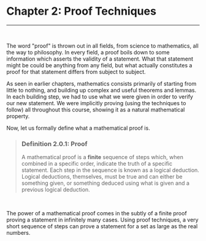 <title>2.0: Introduction – Proof Techniques</title>

# Chapter 2: Proof Techniques
---

<br>

The word "proof" is thrown out in all fields, from science to mathematics, all the way to philosophy. In every field, a proof boils down to some information which asserts the validity of a statement. What that statement might be could be anything from any field, but what actually constitutes a proof for that statement differs from subject to subject.

As seen in earlier chapters, mathematics consists primarily of starting from little to nothing, and building up complex and useful theorems and lemmas. In each building step, we had to use what we were given in order to verify our new statement. We were implicitly proving (using the techniques to follow) all throughout this course, showing it as a natural mathematical property. 

Now, let us formally define what a mathematical proof is. 

> ### Definition 2.0.1: **Proof**
> A mathematical proof is a **finite** sequence of steps which, when combined in a specific order, indicate the truth of a specific statement. Each step in the sequence is known as a logical deduction. Logical deductions, themselves, must be true and can either be something given, or something deduced using what is given and a previous logical deduction.

<br>

The power of a mathematical proof comes in the subtly of a finite proof proving a statement in infinitely many cases. Using proof techniques, a very short sequence of steps can prove a statement for a set as large as the real numbers.